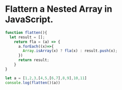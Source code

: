 # Flattern a Nested Array in JavaScript.

```js
function flatten(){
  let result = [];
    return fla = (a) => {
      a.forEach((x)=>{
        Array.isArray(x) ? fla(x) : result.push(x);
      })
      return result;
    }
}

let a = [1,2,3,[4,5,[6,7],8,9],10,11]
console.log(flatten()(a))
```

